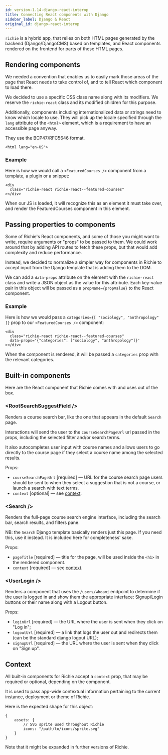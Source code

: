 ```yaml
---
id: version-1.14-django-react-interop
title: Connecting React components with Django
sidebar_label: Django & React
original_id: django-react-interop
---
```


`richie` is a hybrid app, that relies on both HTML pages generated by the backend (Django/DjangoCMS) based on templates, and React components rendered on the frontend for parts of these HTML pages.

## Rendering components

We needed a convention that enables us to easily mark those areas of the page that React needs to take control of, and to tell React which component to load there.

We decided to use a specific CSS class name along with its modifiers. We reserve the `richie-react` class and its modified children for this purpose.

Additionally, components including internationalized data or strings need to know which locale to use. They will pick up the locale specified through the `lang` attribute of the `<html>` element, which is a requirement to have an accessible page anyway.

They use the BCP47/RFC5646 format.

    <html lang="en-US">

### Example

Here is how we would call a `<FeaturedCourses />` component from a template, a plugin or a snippet:

    <div
      class="richie-react richie-react--featured-courses"
    ></div>

When our JS is loaded, it will recognize this as an element it must take over, and render the FeaturedCourses component in this element.

## Passing properties to components

Some of Richie's React components, and some of those you might want to write, require arguments or "props" to be passed to them. We could work around that by adding API routes to fetch these props, but that would add complexity and reduce performance.

Instead, we decided to normalize a simpler way for components in Richie to accept input from the Django template that is adding them to the DOM.

We can add a `data-props` attribute on the element with the `richie-react` class and write a JSON object as the value for this attribute. Each key-value pair in this object will be passed as a `propName={propValue}` to the React component.

### Example

Here is how we would pass a `categories={[ "sociology", "anthropology" ]}` prop to our `<FeaturedCourses />` component:

    <div
      class="richie-react richie-react--featured-courses"
      data-props='{"categories": ["sociology", "anthropology"]}'
    ></div>

When the component is rendered, it will be passed a `categories` prop with the relevant categories.

## Built-in components

Here are the React component that Richie comes with and uses out of the box.

### &lt;RootSearchSuggestField /&gt;

Renders a course search bar, like the one that appears in the default `Search` page.

Interactions will send the user to the `courseSearchPageUrl` url passed in the props, including the selected filter and/or search terms.

It also autocompletes user input with course names and allows users to go directly to the course page if they select a course name among the selected results.

Props:
- `courseSearchPageUrl` [required] — URL for the course search page users should be sent to when they select a suggestion that is not a course, or launch a search with text terms.
- `context` [optional] — see [context](#context).

### &lt;Search /&gt;

Renders the full-page course search engine interface, including the search bar, search results, and filters pane.

NB: the `Search` Django template basically renders just this page. If you need this, use it instead. It is included here for completeness' sake.

Props:
- `pageTitle` [required] — title for the page, will be used inside the `<h1>` in the rendered component.
- `context` [required] — see [context](#context).

### &lt;UserLogin /&gt;

Renders a component that uses the `/users/whoami` endpoint to determine if the user is logged in and show them the appropriate interface: Signup/Login buttons or their name along with a Logout button.

Props:
- `loginUrl` [required] — the URL where the user is sent when they click on "Log in";
- `logoutUrl` [required] — a link that logs the user out and redirects them (can be the standard django logout URL);
- `signupUrl` [required] — the URL where the user is sent when they click on "Sign up".

## Context

All built-in components for Richie accept a `context` prop, that may be required or optional, depending on the component.

It is used to pass app-wide contextual information pertaining to the current instance, deployment or theme of Richie.

Here is the expected shape for this object:

    {
        assets: {
            // SVG sprite used throughout Richie
            icons: "/path/to/icons/sprite.svg"
        }
    }

Note that it might be expanded in further versions of Richie.
